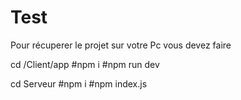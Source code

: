 # Test

Pour récuperer le projet sur votre Pc vous devez faire 

cd /Client/app
#npm i 
#npm run dev

cd Serveur
#npm i
#npm index.js
